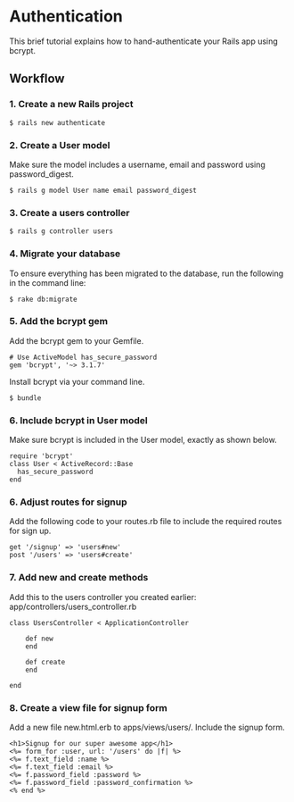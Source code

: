 # Authentication

This brief tutorial explains how to hand-authenticate your Rails app using bcrypt.

## Workflow

### 1. Create a new Rails project

``` 
$ rails new authenticate
```

### 2. Create a User model

Make sure the model includes a username, email and password using password_digest.

``` 
$ rails g model User name email password_digest
```

### 3. Create a users controller


``` 
$ rails g controller users
```


### 4. Migrate your database

To ensure everything has been migrated to the database, run the following in the command line:


``` 
$ rake db:migrate
```

### 5. Add the bcrypt gem

Add the bcrypt gem to your Gemfile.


``` 
# Use ActiveModel has_secure_password
gem 'bcrypt', '~> 3.1.7'
```

Install bcrypt via your command line.

``` 
$ bundle
```

### 6. Include bcrypt in User model

Make sure bcrypt is included in the User model, exactly as shown below.


``` 
require 'bcrypt'
class User < ActiveRecord::Base
  has_secure_password
end
```

### 6. Adjust routes for signup

Add the following code to your routes.rb file to include the required routes for sign up.

``` 
get '/signup' => 'users#new'
post '/users' => 'users#create'
```

### 7. Add new and create methods 

Add this to the users controller you created earlier: app/controllers/users_controller.rb

``` 
class UsersController < ApplicationController

    def new
    end

    def create
    end   

end
```

### 8. Create a view file for signup form

Add a  new file new.html.erb to apps/views/users/. Include the signup form.


``` 
<h1>Signup for our super awesome app</h1>
<%= form_for :user, url: '/users' do |f| %>
<%= f.text_field :name %>
<%= f.text_field :email %>
<%= f.password_field :password %>
<%= f.password_field :password_confirmation %>
<% end %>
```



